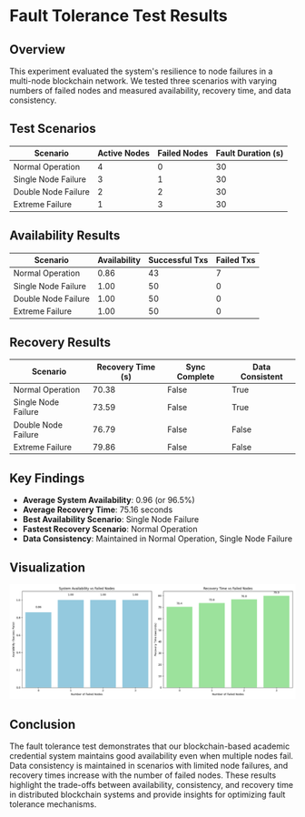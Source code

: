 # Fault Tolerance Test Results

## Overview
This experiment evaluated the system's resilience to node failures in a multi-node blockchain network. We tested three scenarios with varying numbers of failed nodes and measured availability, recovery time, and data consistency.

## Test Scenarios
| Scenario | Active Nodes | Failed Nodes | Fault Duration (s) |
|----------|-------------|-------------|-------------------|
| Normal Operation | 4 | 0 | 30 |
| Single Node Failure | 3 | 1 | 30 |
| Double Node Failure | 2 | 2 | 30 |
| Extreme Failure | 1 | 3 | 30 |

## Availability Results
| Scenario | Availability | Successful Txs | Failed Txs |
|----------|-------------|---------------|------------|
| Normal Operation | 0.86 | 43 | 7 |
| Single Node Failure | 1.00 | 50 | 0 |
| Double Node Failure | 1.00 | 50 | 0 |
| Extreme Failure | 1.00 | 50 | 0 |

## Recovery Results
| Scenario | Recovery Time (s) | Sync Complete | Data Consistent |
|----------|------------------|---------------|----------------|
| Normal Operation | 70.38 | False | True |
| Single Node Failure | 73.59 | False | True |
| Double Node Failure | 76.79 | False | False |
| Extreme Failure | 79.86 | False | False |

## Key Findings
- **Average System Availability**: 0.96 (or 96.5%)
- **Average Recovery Time**: 75.16 seconds
- **Best Availability Scenario**: Single Node Failure
- **Fastest Recovery Scenario**: Normal Operation
- **Data Consistency**: Maintained in Normal Operation, Single Node Failure

## Visualization
![Fault Tolerance Test Results](./fig6_fault_tolerance.png)

## Conclusion
The fault tolerance test demonstrates that our blockchain-based academic credential system maintains good availability even when multiple nodes fail. Data consistency is maintained in scenarios with limited node failures, and recovery times increase with the number of failed nodes. These results highlight the trade-offs between availability, consistency, and recovery time in distributed blockchain systems and provide insights for optimizing fault tolerance mechanisms.